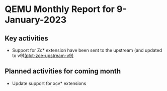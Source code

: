 # QEMU Monthly Report for 9-January-2023

## Key activities

- Support for Zc* extension have been sent to the upstream (and updated to v9)[(plct-zce-upstream-v9)](https://github.com/plctlab/plct-qemu/tree/plct-zce-upstream-v9)

## Planned activities for coming month

- Update support for xcv* extensions